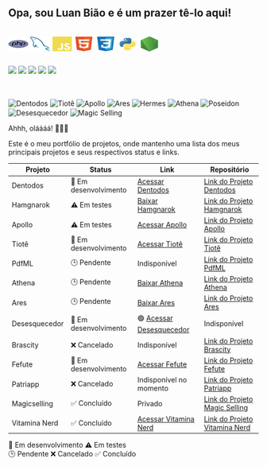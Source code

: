 ## Opa, sou Luan Bião e é um prazer tê-lo aqui!

<div style="display: inline_block"><br>
  <img align="center" alt="PHP" height="30" width="40" src="https://raw.githubusercontent.com/devicons/devicon/master/icons/php/php-original.svg"> 
  <img align="center" alt="MySQL" height="30" width="40" src="https://raw.githubusercontent.com/devicons/devicon/master/icons/mysql/mysql-original.svg"> 
  <img align="center" alt="Javascript" height="30" width="40" src="https://raw.githubusercontent.com/devicons/devicon/master/icons/javascript/javascript-plain.svg">
  <img align="center" alt="HTML5" height="30" width="40" src="https://raw.githubusercontent.com/devicons/devicon/master/icons/html5/html5-original.svg">
  <img align="center" alt="CSS" height="30" width="40" src="https://raw.githubusercontent.com/devicons/devicon/master/icons/css3/css3-original.svg">
  <img align="center" alt="Python" height="30" width="40" src="https://raw.githubusercontent.com/devicons/devicon/master/icons/python/python-original.svg">
  <img align="center" alt="NodeJS" height="30" width="40" src=" https://raw.githubusercontent.com/devicons/devicon/master/icons/nodejs/nodejs-original.svg">
</div>
  
  ##
 
<div> 
  <a href="https://www.youtube.com/channel/UC_-uuuZbY0AAt9CViNzvc-Q" target="_blank"><img src="https://img.shields.io/badge/YouTube-FF0000?style=for-the-badge&logo=youtube&logoColor=white" target="_blank"></a>
  <a href="https://instagram.com/luanbiao" target="_blank"><img src="https://img.shields.io/badge/-Instagram-%23E4405F?style=for-the-badge&logo=instagram&logoColor=white" target="_blank"></a>
  <a href="https://discord.gg/wagxzStdcR" target="_blank"><img src="https://img.shields.io/badge/Discord-7289DA?style=for-the-badge&logo=discord&logoColor=white" target="_blank"></a> 
  <a href = "mailto:luanbiao@hotmail.com"><img src="https://img.shields.io/badge/-Gmail-%23333?style=for-the-badge&logo=gmail&logoColor=white" target="_blank"></a>
  <a href="https://www.linkedin.com/in/luan-biao" target="_blank"><img src="https://img.shields.io/badge/-LinkedIn-%230077B5?style=for-the-badge&logo=linkedin&logoColor=white" target="_blank"></a> 
</div>

##

<div style="display: inline_block"><br>
  <img align="center" alt="Dentodos" height="30" width="40" src="">
  <img align="center" alt="Tiotê" height="60" src="https://tiote.com.br/tiote_t.png">
  <img align="center" alt="Apollo" height="60" src="https://zeus.tiote.com.br/imgs/apolo.png"> 
  <img align="center" alt="Ares" height="60" src="https://zeus.tiote.com.br/imgs/ares.png">
  <img align="center" alt="Hermes" height="60"  src="https://zeus.tiote.com.br/imgs/hermes.png">
  <img align="center" alt="Athena" height="60" src="https://zeus.tiote.com.br/imgs/athena.png">
  <img align="center" alt="Poseidon" height="60" src="https://zeus.tiote.com.br/imgs/poseidon.png">
  <img align="center" alt="Desesquecedor" height="60" src="https://desesquecedor.com.br/img/logo2.webp"> 
  <img align="center" alt="Magic Selling" height="60"  src="">  
</div>

Ahhh, oláááá! 👋👋👋

Este é o meu portfólio de projetos, onde mantenho uma lista dos meus principais projetos e seus respectivos status e links.

| Projeto       | Status       | Link | Repositório                                      |
|---------------|--------------|----------------|-------------------------------------------|
| Dentodos      | 🚧 Em desenvolvimento  | [Acessar Dentodos](https://dentodos.com.br) | [Link do Projeto Dentodos](https://github.com/luanbiao/dentodos) |
| Hamgnarok     | ⚠️ Em testes     | [Baixar Hamgnarok](https://#)      | [Link do Projeto Hamgnarok](https://github.com/luanbiao/hamgnarok) |
| Apollo        | ⚠️ Em testes     | [Acessar Apollo](https://apollo.tiote.com.br)     | [Link do Projeto Apollo](https://github.com/luanbiao/apollo) |
| Tiotê         | 🚧 Em desenvolvimento  | [Acessar Tiotê](https://tiote.com.br)     | [Link do Projeto Tiotê](https://github.com/luanbiao/tiote) |
| PdfML         | 🕒 Pendente      | Indisponível   | [Link do Projeto PdfML](https://github.com/luanbiao/pdfml) |
| Athena        | 🕒 Pendente      | [Baixar Athena](https://zeus.tiote.com.br)    | [Link do Projeto Athena](https://github.com/luanbiao/athena) |
| Ares          | 🕒 Pendente      | [Baixar Ares](https://zeus.tiote.com.br)    | [Link do Projeto Ares](https://github.com/luanbiao/ares) |
| Desesquecedor | 🚧 Em desenvolvimento  | 🟢 [Acessar Desesquecedor](https://desesquecedor.com.br)    | Indisponível |
| Brascity      | ❌ Cancelado     | Indisponível    | [Link do Projeto Brascity](https://github.com/luanbiao/brascity) |
| Fefute        | 🚧 Em desenvolvimento  | [Acessar Fefute](https://fefute.com.br)     | [Link do Projeto Fefute](https://github.com/luanbiao/fefute) |
| Patriapp      | ❌ Cancelado     | Indisponível no momento     | [Link do Projeto Patriapp](https://github.com/luanbiao/patriapp) |
| Magicselling  | ✅ Concluído     | Privado | [Link do Projeto Magic Selling](https://github.com/luanbiao/magicselling) |
| Vitamina Nerd | ✅ Concluído    | [Acessar Vitamina Nerd](https://vitaminanerd.com.br)      | [Link do Projeto Vitamina Nerd](https://github.com/luanbiao/vitaminanerd) |

🚧 Em desenvolvimento
⚠️ Em testes  
🕒 Pendente
❌ Cancelado
✅ Concluído



